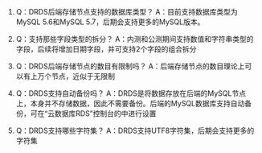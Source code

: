 1. Q：DRDS后端存储节点支持的数据库类型？
A：目前支持数据库类型为MySQL 5.6和MySQL 5.7，后期会支持更多的MySQL版本。

2. Q：支持那些字段类型的拆分？
A：内测和公测期间支持数值和字符串类型的字段，后续将增加日期字段，并可支持2个字段的组合拆分

3. Q：DRDS后端存储节点的数目有限制吗？
A：后端存储节点的数目理论上可以有上万个节点，近似于无限制

4. Q：DRDS支持自动备份吗？
A：DRDS是将数据存放在后端的MySQL节点上，本身并不存储数据，因此不需要备份。后端的MySQL数据库支持自动备份，可在“云数据库RDS”控制台的中进行设置

5. Q：DRDS支持哪些字符集？
A：DRDS支持UTF8字符集，后期会支持更多的字符集